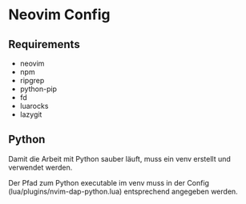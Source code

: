 # Neovim Config

## Requirements

- neovim
- npm
- ripgrep
- python-pip
- fd
- luarocks
- lazygit


## Python

Damit die Arbeit mit Python sauber läuft, muss ein venv erstellt und verwendet werden.

Der Pfad zum Python executable im venv muss in der Config (lua/plugins/nvim-dap-python.lua) entsprechend angegeben werden.




